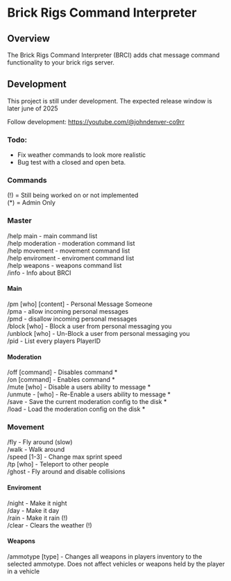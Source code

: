 # Brick Rigs Command Interpreter

## Overview

The Brick Rigs Command Interpreter (BRCI) adds chat message command functionality to your brick rigs server.

## Development

This project is still under development. The expected release window is later june of 2025

Follow development: https://youtube.com/@johndenver-co9rr

### Todo:

 - Fix weather commands to look more realistic
 - Bug test with a closed and open beta.

### Commands

(!) = Still being worked on or not implemented  
(*) = Admin Only  

### Master

/help main - main command list  
/help moderation - moderation command list  
/help movement - movement command list  
/help enviroment - enviroment command list  
/help weapons - weapons command list  
/info - Info about BRCI  

#### Main

/pm [who] [content] - Personal Message Someone  
/pma - allow incoming personal messages  
/pmd - disallow incoming personal messages  
/block [who] - Block a user from personal messaging you  
/unblock [who] - Un-Block a user from personal messaging you  
/pid - List every players PlayerID  

#### Moderation

/off [command] - Disables command *  
/on [command] - Enables command *  
/mute [who] - Disable a users ability to message *  
/unmute - [who] - Re-Enable a users ability to message *  
/save - Save the current moderation config to the disk *  
/load - Load the moderation config on the disk *  

### Movement

/fly - Fly around (slow)  
/walk - Walk around  
/speed [1-3] - Change max sprint speed  
/tp [who] - Teleport to other people  
/ghost - Fly around and disable collisions  

#### Enviroment

/night - Make it night  
/day - Make it day  
/rain - Make it rain (!)  
/clear - Clears the weather (!)  

#### Weapons

/ammotype [type] - Changes all weapons in players inventory to the selected ammotype. Does not affect vehicles or weapons held by the player in a vehicle
